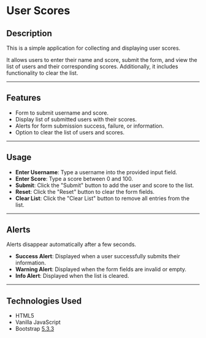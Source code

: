 # User Scores

## Description

This is a simple application for collecting and displaying user scores.

It allows users to enter their name and score, submit the form, and view the list of users and their corresponding scores. Additionally, it includes functionality to clear the list.

---

## Features

- Form to submit username and score.
- Display list of submitted users with their scores.
- Alerts for form submission success, failure, or information.
- Option to clear the list of users and scores.

---

## Usage

- **Enter Username**: Type a username into the provided input field.
- **Enter Score**: Type a score between 0 and 100.
- **Submit**: Click the "Submit" button to add the user and score to the list.
- **Reset**: Click the "Reset" button to clear the form fields.
- **Clear List**: Click the "Clear List" button to remove all entries from the list.

---

## Alerts

Alerts disappear automatically after a few seconds.

- **Success Alert**: Displayed when a user successfully submits their information.
- **Warning Alert**: Displayed when the form fields are invalid or empty.
- **Info Alert**: Displayed when the list is cleared.

---

## Technologies Used

- HTML5
- Vanilla JavaScript
- Bootstrap [5.3.3](https://getbootstrap.com/docs/5.3/getting-started/introduction/)
